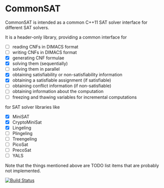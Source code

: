 # CommonSAT

CommonSAT is intended as a common C++11 SAT solver interface for different SAT solvers.

It is a header-only library, providing a common interface for

 - [ ] reading CNFs in DIMACS format
 - [ ] writing CNFs in DIMACS format
 - [X] generating CNF formulae
 - [X] solving them (sequentially)
 - [ ] solving them in parallel
 - [X] obtaining satisfiability or non-satisfiability information
 - [X] obtaining a satisfiable assignment (if satisfiable)
 - [ ] obtaining conflict information (if non-satisfiable)
 - [ ] obtaining information about the computation
 - [ ] freezing and thawing variables for incremental computations

for SAT solver libraries like

 - [X] MiniSAT
 - [X] CryptoMiniSat
 - [X] Lingeling
 - [ ] Plingeling
 - [ ] Treengeling
 - [ ] PicoSat
 - [ ] PrecoSat
 - [ ] YALS

Note that the things mentioned above are TODO list items that are probably not
implemented.

[![Build Status](https://travis-ci.org/sbeyer/commonsat.svg)](https://travis-ci.org/sbeyer/commonsat)

